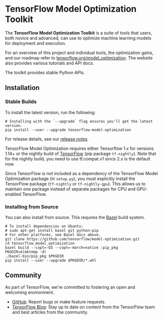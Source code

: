# TensorFlow Model Optimization Toolkit

The **TensorFlow Model Optimization Toolkit** is a suite of tools that users,
both novice and advanced, can use to optimize machine learning models for
deployment and execution.

For an overview of this project and individual tools, the optimization gains,
and our roadmap refer to
[tensorflow.org/model_optimization](https://www.tensorflow.org/model_optimization).
The website also provides various tutorials and API docs.

The toolkit provides stable Python APIs.

## Installation

### Stable Builds

To install the latest version, run the following:

```shell
# Installing with the `--upgrade` flag ensures you'll get the latest version.
pip install --user --upgrade tensorflow-model-optimization
```

For release details, see our
[release notes](https://github.com/tensorflow/model-optimization/releases).

TensorFlow Model Optimization requires either Tensorflow 1.x for versions 1.14+
or the nightly build of [TensorFlow](https://www.tensorflow.org/install) (pip
package `tf-nightly`). Note that for the nightly build, you need to use
tf.compat.v1 since 2.x is the default now.

Since TensorFlow is *not* included as a dependency of the TensorFlow Model
Optimization package (in `setup.py`), you must explicitly install the TensorFlow
package (`tf-nightly` or `tf-nightly-gpu`). This allows us to maintain one
package instead of separate packages for CPU and GPU-enabled TensorFlow.

### Installing from Source

You can also install from source. This requires the
[Bazel](https://bazel.build/) build system.

```shell
# To install dependencies on Ubuntu:
# sudo apt-get install bazel git python-pip
# For other platforms, see Bazel docs above.
git clone https://github.com/tensorflow/model-optimization.git
cd tensorflow_model_optimization
bazel build --copt=-O3 --copt=-march=native :pip_pkg
PKGDIR=$(mktemp -d)
./bazel-bin/pip_pkg $PKGDIR
pip install --user --upgrade $PKGDIR/*.whl
```

## Community

As part of TensorFlow, we're committed to fostering an open and welcoming
environment.

*   [GitHub](https://github.com/tensorflow/model-optimization/issues): Report
    bugs or make feature requests.
*   [TensorFlow Blog](https://medium.com/tensorflow): Stay up to date on content
    from the TensorFlow team and best articles from the community.
